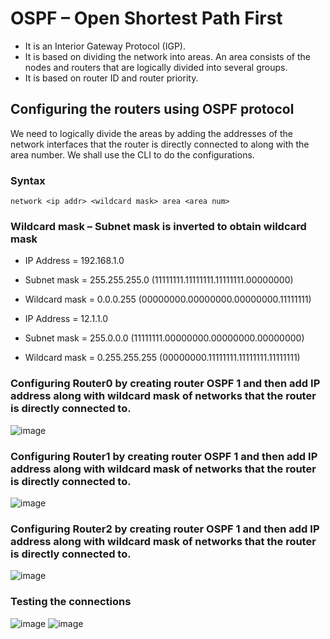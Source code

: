 # OSPF – Open Shortest Path First

- It is an Interior Gateway Protocol (IGP).
- It is based on dividing the network into areas. An area consists of the nodes and routers that are logically divided into several groups.
- It is based on router ID and router priority.

## Configuring the routers using OSPF protocol

We need to logically divide the areas by adding the addresses of the network interfaces that the router is directly connected to along with the area number. We shall use the CLI to do the configurations.

### Syntax
```network <ip addr> <wildcard mask> area <area num>```

### Wildcard mask – Subnet mask is inverted to obtain wildcard mask

- IP Address = 192.168.1.0
- Subnet mask = 255.255.255.0 (11111111.11111111.11111111.00000000)
- Wildcard mask = 0.0.0.255 (00000000.00000000.00000000.11111111)

- IP Address = 12.1.1.0
- Subnet mask = 255.0.0.0 (11111111.00000000.00000000.00000000)
- Wildcard mask = 0.255.255.255 (00000000.11111111.11111111.11111111)

### Configuring Router0 by creating router OSPF 1 and then add IP address along with wildcard mask of networks that the router is directly connected to.

![image](https://github.com/user-attachments/assets/6b0d5645-031a-43e5-894e-f72fa4d6f205)

### Configuring Router1 by creating router OSPF 1 and then add IP address along with wildcard mask of networks that the router is directly connected to.

![image](https://github.com/user-attachments/assets/9e7ebbb8-4b0e-4fb3-bc74-e628a844aef0)

### Configuring Router2 by creating router OSPF 1 and then add IP address along with wildcard mask of networks that the router is directly connected to.

![image](https://github.com/user-attachments/assets/a191f932-7e7b-4850-8271-4a0f6d7295aa)

### Testing the connections

![image](https://github.com/user-attachments/assets/09f0c118-20fc-4ba7-a733-02277ed708f5)
![image](https://github.com/user-attachments/assets/599a849b-0693-4bfc-88aa-3774c2729f86)






